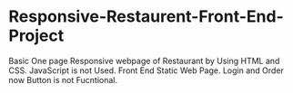 # Responsive-Restaurent-Front-End-Project
 Basic One page Responsive webpage of Restaurant by Using HTML and CSS.
 JavaScript is not Used.
 Front End Static Web Page.
 Login and Order now Button is not Fucntional.
